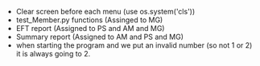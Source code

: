 - Clear screen before each menu (use os.system('cls')) 
- test_Member.py functions (Assinged to MG)
- EFT report (Assigned to PS and AM and MG)
- Summary report (Assigned to AM and PS and MG)
- when starting the program and we put an invalid number (so not 1 or 2)
it is always going to 2. 
